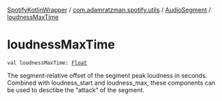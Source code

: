 [SpotifyKotlinWrapper](../../index.md) / [com.adamratzman.spotify.utils](../index.md) / [AudioSegment](index.md) / [loudnessMaxTime](./loudness-max-time.md)

# loudnessMaxTime

`val loudnessMaxTime: `[`Float`](https://kotlinlang.org/api/latest/jvm/stdlib/kotlin/-float/index.html)

The segment-relative offset of the segment peak loudness in seconds. Combined with
loudness_start and loudness_max, these components can be used to desctibe the “attack” of the segment.

